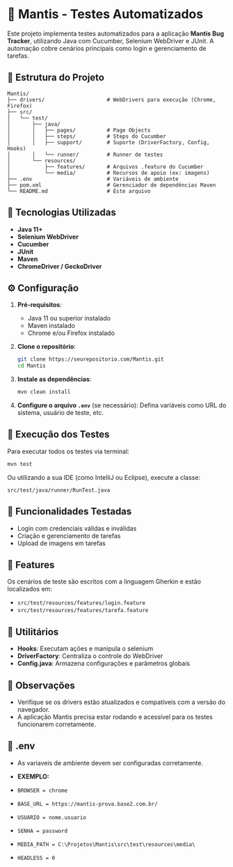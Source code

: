 # 🐞 Mantis - Testes Automatizados

Este projeto implementa testes automatizados para a aplicação **Mantis Bug Tracker**, utilizando Java com Cucumber,
Selenium WebDriver e JUnit. A automação cobre cenários principais como login e gerenciamento de tarefas.

## 📁 Estrutura do Projeto

```
Mantis/
├── drivers/                    # WebDrivers para execução (Chrome, Firefox)
├── src/
│   └── test/
│       ├── java/
│       │   ├── pages/          # Page Objects
│       │   ├── steps/          # Steps do Cucumber
│       │   ├── support/        # Suporte (DriverFactory, Config, Hooks)
│       │   └── runner/         # Runner de testes
│       └── resources/
│           ├── features/       # Arquivos .feature do Cucumber
│           └── media/          # Recursos de apoio (ex: imagens)
├── .env                        # Variáveis de ambiente
├── pom.xml                     # Gerenciador de dependências Maven
└── README.md                   # Este arquivo
```

## 🚀 Tecnologias Utilizadas

- **Java 11+**
- **Selenium WebDriver**
- **Cucumber**
- **JUnit**
- **Maven**
- **ChromeDriver / GeckoDriver**

## ⚙️ Configuração

1. **Pré-requisitos**:
   - Java 11 ou superior instalado
   - Maven instalado
   - Chrome e/ou Firefox instalado

2. **Clone o repositório**:
   ```bash
   git clone https://seurepositorio.com/Mantis.git
   cd Mantis
   ```

3. **Instale as dependências**:
   ```bash
   mvn clean install
   ```

4. **Configure o arquivo `.env`** (se necessário):
   Defina variáveis como URL do sistema, usuário de teste, etc.

## 🧪 Execução dos Testes

Para executar todos os testes via terminal:

```bash
mvn test
```

Ou utilizando a sua IDE (como IntelliJ ou Eclipse), execute a classe:

```
src/test/java/runner/RunTest.java
```

## 📝 Funcionalidades Testadas

- Login com credenciais válidas e inválidas
- Criação e gerenciamento de tarefas
- Upload de imagens em tarefas

## 📄 Features

Os cenários de teste são escritos com a linguagem Gherkin e estão localizados em:

- `src/test/resources/features/login.feature`
- `src/test/resources/features/tarefa.feature`

## 🧰 Utilitários

- **Hooks**: Executam ações e manipula o selenium
- **DriverFactory**: Centraliza o controle do WebDriver
- **Config.java**: Armazena configurações e parâmetros globais

## 📌 Observações

- Verifique se os drivers estão atualizados e compatíveis com a versão do navegador.
- A aplicação Mantis precisa estar rodando e acessível para os testes funcionarem corretamente.

## 📄 .env

- As variaveis de ambiente devem ser configuradas corretamente.


- **EXEMPLO:**


- `BROWSER = chrome`
- `BASE_URL = https://mantis-prova.base2.com.br/`
- `USUARIO = nome.usuario`
- `SENHA = password`
- `MEDIA_PATH = C:\Projetos\Mantis\src\test\resources\media\`
- `HEADLESS = 0`
